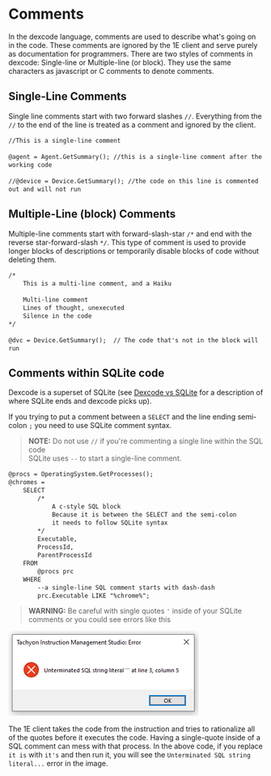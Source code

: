 # Comments
In the dexcode language, comments are used to describe what's going on in the code.  These comments are ignored by the 1E client and serve purely as documentation for programmers.  There are two styles of comments in dexcode:  Single-line or Multiple-line (or block). They use the same characters as javascript or C comments to denote comments.

## Single-Line Comments
Single line comments start with two forward slashes `//`. Everything from the `//` to the end of the line is treated as a comment and ignored by the client.

```
//This is a single-line comment

@agent = Agent.GetSummary(); //this is a single-line comment after the working code

//@device = Device.GetSummary(); //the code on this line is commented out and will not run
```

## Multiple-Line (block) Comments
Multiple-line comments start with forward-slash-star `/*` and end with the reverse star-forward-slash `*/`.  This type of comment is used to provide longer blocks of descriptions or temporarily disable blocks of code without deleting them.

```
/*
    This is a multi-line comment, and a Haiku
      
    Multi-line comment
    Lines of thought, unexecuted
    Silence in the code
*/

@dvc = Device.GetSummary();  // The code that's not in the block will run
```

## Comments within SQLite code
Dexcode is a superset of SQLite (see [Dexcode vs SQLite](./Syntax_Dexcode_vs_SQLite.md) for a description of where SQLite ends and dexcode picks up).

If you trying to put a comment between a `SELECT` and the line ending semi-colon `;` you need to use SQLite comment syntax.

> **NOTE:** Do not use `//` if you're commenting a single line within the SQL code<br>
> SQLite uses `--` to start a single-line comment.<br>

```
@procs = OperatingSystem.GetProcesses();
@chromes =
    SELECT
        /*  
            A c-style SQL block  
            Because it is between the SELECT and the semi-colon
            it needs to follow SQLite syntax
        */
        Executable,
        ProcessId,
        ParentProcessId
    FROM
        @procs prc
    WHERE
        --a single-line SQL comment starts with dash-dash
        prc.Executable LIKE "%chrome%";
```

> **WARNING:** Be careful with single quotes `'` inside of your SQLite comments or you could see errors like this

![](Media/Unterminated%20SQL%20string%20literal.png)

The 1E client takes the code from the instruction and tries to rationalize all of the quotes before it executes the code.  Having a single-quote inside of a SQL comment can mess with that process.  In the above code, if you replace `it is` with `it's` and then run it, you will see the `Unterminated SQL string literal...` error in the image.
